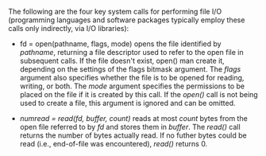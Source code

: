 The following are the four key system calls for performing file I/O
(programming languages and software packages typically employ these
calls only indirectly, via I/O libraries):

* fd = open(pathname, flags, mode) opens the file identified by
  _pathname_, returning a file descriptor used to refer to the open
  file in subsequent calls. If the file doesn't exist, open() man
  create it, depending on the settings of the flags bitmask
  argument. The _flags_ argument also specifies whether the file is to
  be opened for reading, writing, or both. The _mode_ argument
  specifies the permissions to be placed on the file if it is created
  by this call. If the _open()_ call is not being used to create a
  file, this argument is ignored and can be omitted.
  
* _numread = read(fd, buffer, count)_ reads at most _count_ bytes from
  the open file referred to by _fd_ and stores them in _buffer_. The
  _read()_ call returns the number of bytes actually read. If no
  futher bytes could be read (i.e., end-of-file was encountered),
  _read()_ returns 0.
